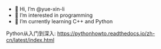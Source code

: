 - 👋 Hi, I’m @yue-xin-li
- 👀 I’m interested in programming
- 🌱 I’m currently learning C++ and Python

Python从入门到深入:
https://pythonhowto.readthedocs.io/zh-cn/latest/index.html

<!---
yue-xin-li/yue-xin-li is a ✨ special ✨ repository because its `README.md` (this file) appears on your GitHub profile.
You can click the Preview link to take a look at your changes.
--->
